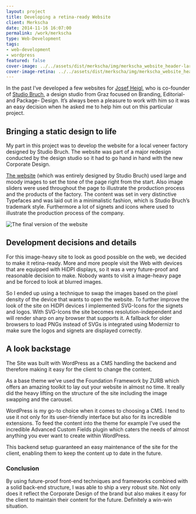 ```yaml
---
layout: project
title: Developing a retina-ready Website
client: Merkscha
date: 2014-11-16 16:07:00
permalink: /work/merkscha
type: Web-Development
tags: 
- web-development
- wordpress
featured: false
cover-image: ../../assets/dist/merkscha/img/merkscha_website_header-large.png
cover-image-retina: ../../assets/dist/merkscha/img/merkscha_website_header-large_x2.png
---
```


In the past I&#x2019;ve developed a few websites for [Josef Heigl](http://josefheigl.com), who is co-founder of [Studio Bruch](http://studiobruch.com), a design studio from Graz focused on Branding, Editorial- and Package- Design. It&#x2019;s always been a pleasure to work with him so it was an easy decision when he asked me to help him out on this particular project.

## Bringing a static design to life

My part in this project was to develop the website for a local veneer factory designed by Studio Bruch. The website was part of a major redesign conducted by the design studio so it had to go hand in hand with the new Corporate Design. 

[The website](http://merkscha.at) (which was entirely designed by Studio Bruch) used large and moody images to set the tone of the page right from the start. Also image sliders were used throughout the page to illustrate the production process and the products of the factory. The content was set in very distinctive Typefaces and was laid out in a minimalistic fashion, which is Studio Bruch&#x2019;s trademark style. Furthermore a lot of signets and icons where used to illustrate the production process of the company.

<img class="post-img" src="../../assets/dist/merkscha/img/website_mockup_macbook.jpg" alt="The final version of the website" srcset="../../assets/dist/merkscha/img/website_mockup_macbook-small.jpg 250w, ../../assets/dist/merkscha/img/website_mockup_macbook-medium.jpg 500w, ../../assets/dist/merkscha/img/website_mockup_macbook-large.jpg 700w" sizes="(min-width: 31.25em) 66vw, (min-width: 56.25em) 50vw, 100vw">

## Development decisions and details

For this image-heavy site to look as good possible on the web, we decided to make it retina-ready. More and more people visit the Web with devices that are equipped with HiDPI displays, so it was a very future-proof and reasonable decision to make. Nobody wants to visit a image-heavy page and be forced to look at blurred images.

So I ended up using a technique to swap the images based on the pixel density of the device that wants to open the website. To further improve the look of the site on HiDPI devices I implemented SVG-Icons for the signets and logos. With SVG-Icons the site becomes resolution-independent and will render sharp on any browser that supports it. A fallback for older browsers to load PNGs instead of SVGs is integrated using Modernizr to make sure the logos and signets are displayed correctly.

## A look backstage
 
The Site was built with WordPress as a CMS handling the backend and therefore making it easy for the client to change the content. 

As a base theme we&#x2019;ve used the Foundation Framework by ZURB which offers an amazing toolkit to lay out your website in almost no time. It really did the heavy lifting on the structure of the site including the image swapping and the carousel. 

WordPress is my go-to choice when it comes to choosing a CMS. I tend to use it not only for its user-friendly interface but also for its incredible extensions. To feed the content into the theme for example I&#x2019;ve used the incredible Advanced Custom Fields plugin which caters the needs of almost anything you ever want to create within WordPress. 

This backend setup guaranteed an easy maintenance of the site for the client, enabling them to keep the content up to date in the future.

### Conclusion

By using future-proof front-end techniques and frameworks combined with a solid back-end structure, I was able to ship a very robust site. Not only does it reflect the Corporate Design of the brand but also makes it easy for the client to maintain their content for the future. Definitely a win-win situation.